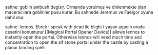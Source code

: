 sahne:
goblin ambush degisir. Ormanda yorulmus ve dinlenmekte olan maceracilara goblinler pusu kurar. Bu sahnede Jeremus ve Faelgor oyuna dahil olur.

sahne:
Iennos, Ebrek i speak with dead ile blight i yayan agacin orada cesetini konusturur
[[Magical Portal Opener Device]] allows Iennos to instantly open the portal. Otherwise Iennos will need much time and concentration to open the alf stone portal under the castle by casting a planar binding spell.